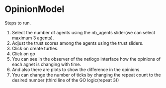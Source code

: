 # OpinionModel

Steps to run.

1. Select the number of agents using the nb_agents slider(we can select maximum 3 agents).
2. Adjust the trust scores among the agents using the trust sliders.
3. Click on create turtles.
4. Click on go
5. You can see in the observer of the netlogo interface how the opinions of each agnet is changing with time.
6. And also there are plots to show the difference in the opinions.
7. You can change the number of ticks by changing the repeat count to the desired number (third line of the GO logic(repeat 3))
